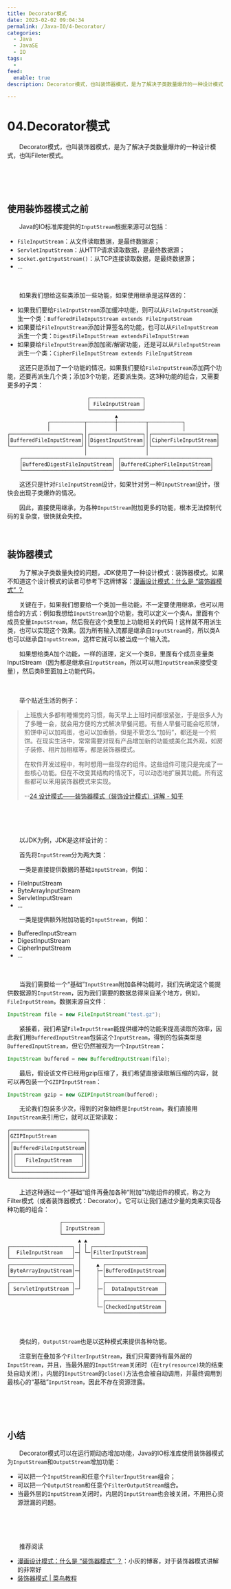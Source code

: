 ```yaml
---
title: Decorator模式
date: 2023-02-02 09:04:34
permalink: /Java-IO/4-Decorator/
categories:
  - Java
  - JavaSE
  - IO
tags:
  - 
feed:
  enable: true
description: Decorator模式，也叫装饰器模式，是为了解决子类数量爆炸的一种设计模式，也叫Fileter模式。

---
```



# 04.Decorator模式

　　Decorator模式，也叫装饰器模式，是为了解决子类数量爆炸的一种设计模式，也叫Fileter模式。

　　‍
<!-- more -->

　　‍

## 使用装饰器模式之前

　　Java的IO标准库提供的`InputStream`根据来源可以包括：

* `FileInputStream`：从文件读取数据，是最终数据源；
* `ServletInputStream`：从HTTP请求读取数据，是最终数据源；
* `Socket.getInputStream()`：从TCP连接读取数据，是最终数据源；
* ...

　　‍

　　如果我们想给这些类添加一些功能，如果使用继承是这样做的：

* 如果我们要给`FileInputStream`添加缓冲功能，则可以从`FileInputStream`派生一个类：`BufferedFileInputStream extends FileInputStream`
* 如果要给`FileInputStream`添加计算签名的功能，也可以从`FileInputStream`派生一个类：`DigestFileInputStream extendsFileInputStream`
* 如果要给`FileInputStream`添加加密/解密功能，还是可以从`FileInputStream`派生一个类：`CipherFileInputStream extends FileInputStream`

　　这还只是添加了一个功能的情况，如果我们要给`FileInputStream`添加两个功能，还要再派生几个类；添加3个功能，还要派生类。这3种功能的组合，又需要更多的子类：

```
                          ┌─────────────────┐
                          │ FileInputStream │
                          └─────────────────┘
                                   ▲
             ┌───────────┬─────────┼─────────┬───────────┐
             │           │         │         │           │
┌───────────────────────┐│┌─────────────────┐│┌─────────────────────┐
│BufferedFileInputStream│││DigestInputStream│││CipherFileInputStream│
└───────────────────────┘│└─────────────────┘│└─────────────────────┘
                         │                   │
    ┌─────────────────────────────┐ ┌─────────────────────────────┐
    │BufferedDigestFileInputStream│ │BufferedCipherFileInputStream│
    └─────────────────────────────┘ └─────────────────────────────┘
```

　　这还只是针对`FileInputStream`设计，如果针对另一种`InputStream`设计，很快会出现子类爆炸的情况。

　　因此，直接使用继承，为各种`InputStream`附加更多的功能，根本无法控制代码的复杂度，很快就会失控。

　　‍

## 装饰器模式

　　为了解决子类数量失控的问题，JDK使用了一种设计模式：装饰器模式。如果不知道这个设计模式的读者可参考下这牌博客：[漫画设计模式：什么是 “装饰器模式” ？](https://mp.weixin.qq.com/s?__biz=MzIxMjE5MTE1Nw==&mid=2653219666&idx=1&sn=cdd0e0c98930058eb7755b7bfc347348&chksm=8c999988bbee109ee1a392d12b7e2cecebf347182a81b2ba83d6ea1fd53238781c46b4f2c815&scene=21&ascene=0&devicetype=iOS16.0&version=18001f36&nettype=WIFI&abtest_cookie=AAACAA%3D%3D&lang=zh_CN&fontScale=100&exportkey=n_ChQIAhIQ5s6gnOG7NrBjvhjgReo3JBLQAQIE97dBBAEAAAAAAHBuKJeciFsAAAAOpnltbLcz9gKNyK89dVj0Ht9x0gV%2BdIeb12NSWdHgjkm09NvJg6j4O7doK%2Fjypk8WHipQbfuhLMjLcEpNe6cbpN9Z3H3EK1zBznJcqDw8N4Yj98sU4RvU1aKL30H7kZVohUOUmBjjamw5bkoxLH4wRCL9LVvC6oQabstQvy%2BUI8bH1WlI%2B%2BqVJOvnz8mNVKiSA7XIvWye79y2ylvOhcL8C5eNe3CT%2B0Lma4WnUIRswgjbhSPxTGpig9I%3D&pass_ticket=4umvbtuMbKF5U94%2FAjBTRcQ6l9pgM88NmMgQMZA6PO0fJ05vkfLFXndttOQOV6kka1SRJ2RAw65aRH43Y974Iw%3D%3D&wx_header=3)

　　关键在于，如果我们想要给一个类加一些功能，不一定要使用继承，也可以用组合的方式：例如我想给`InputStream`加个功能，我可以定义一个类A，里面有个成员变量`InputStream`，然后我在这个类里加上功能相关的代码！这样就不用派生类，也可以实现这个效果。因为所有输入流都是继承自`InputStream`的，所以类A也可以继承自`InputStream`，这样它就可以被当成一个输入流。

　　如果想给类A加个功能，一样的道理，定义一个类B，里面有个成员变量类InputStream（因为都是继承自`InputStream`，所以可以用`InputStream`来接受变量），然后类B里面加上功能代码。

　　‍

　　举个贴近生活的例子：

> 上班族大多都有睡懒觉的习惯，每天早上上班时间都很紧张，于是很多人为了多睡一会，就会用方便的方式解决早餐问题。有些人早餐可能会吃煎饼，煎饼中可以加鸡蛋，也可以加香肠，但是不管怎么“加码”，都还是一个煎饼。在现实生活中，常常需要对现有产品增加新的功能或美化其外观，如房子装修、相片加相框等，都是装饰器模式。
>
> 在软件开发过程中，有时想用一些现存的组件。这些组件可能只是完成了一些核心功能。但在不改变其结构的情况下，可以动态地扩展其功能。所有这些都可以釆用装饰器模式来实现。
>
> --[24 设计模式——装饰器模式（装饰设计模式）详解 - 知乎](https://zhuanlan.zhihu.com/p/444298983)

　　‍

　　‍

　　以JDK为例，JDK是这样设计的：

　　首先将`InputStream`分为两大类：

　　一类是直接提供数据的基础`InputStream`，例如：

* FileInputStream
* ByteArrayInputStream
* ServletInputStream
* ...

　　一类是提供额外附加功能的`InputStream`，例如：

* BufferedInputStream
* DigestInputStream
* CipherInputStream
* ...

　　‍

　　当我们需要给一个“基础”`InputStream`附加各种功能时，我们先确定这个能提供数据源的`InputStream`，因为我们需要的数据总得来自某个地方，例如，`FileInputStream`，数据来源自文件：

```java
InputStream file = new FileInputStream("test.gz");
```

　　紧接着，我们希望`FileInputStream`能提供缓冲的功能来提高读取的效率，因此我们用`BufferedInputStream`包装这个`InputStream`，得到的包装类型是`BufferedInputStream`，但它仍然被视为一个`InputStream`：

```java
InputStream buffered = new BufferedInputStream(file);
```

　　最后，假设该文件已经用gzip压缩了，我们希望直接读取解压缩的内容，就可以再包装一个`GZIPInputStream`：

```java
InputStream gzip = new GZIPInputStream(buffered);
```

　　无论我们包装多少次，得到的对象始终是`InputStream`，我们直接用`InputStream`来引用它，就可以正常读取：

```
┌─────────────────────────┐
│GZIPInputStream          │
│┌───────────────────────┐│
││BufferedFileInputStream││
││┌─────────────────────┐││
│││   FileInputStream   │││
││└─────────────────────┘││
│└───────────────────────┘│
└─────────────────────────┘
```

　　上述这种通过一个“基础”组件再叠加各种“附加”功能组件的模式，称之为Filter模式（或者装饰器模式：Decorator）。它可以让我们通过少量的类来实现各种功能的组合：

```
                 ┌─────────────┐
                 │ InputStream │
                 └─────────────┘
                       ▲ ▲
┌────────────────────┐ │ │ ┌─────────────────┐
│  FileInputStream   │─┤ └─│FilterInputStream│
└────────────────────┘ │   └─────────────────┘
┌────────────────────┐ │     ▲ ┌───────────────────┐
│ByteArrayInputStream│─┤     ├─│BufferedInputStream│
└────────────────────┘ │     │ └───────────────────┘
┌────────────────────┐ │     │ ┌───────────────────┐
│ ServletInputStream │─┘     ├─│  DataInputStream  │
└────────────────────┘       │ └───────────────────┘
                             │ ┌───────────────────┐
                             └─│CheckedInputStream │
                               └───────────────────┘
```

　　‍

　　类似的，`OutputStream`也是以这种模式来提供各种功能。

　　注意到在叠加多个`FilterInputStream`，我们只需要持有最外层的`InputStream`，并且，当最外层的`InputStream`关闭时（在`try(resource)`块的结束处自动关闭），内层的`InputStream`的`close()`方法也会被自动调用，并最终调用到最核心的“基础”`InputStream`，因此不存在资源泄露。

　　‍

　　‍

## 小结

　　Decorator模式可以在运行期动态增加功能，Java的IO标准库使用装饰器模式为`InputStream`和`OutputStream`增加功能：

* 可以把一个`InputStream`和任意个`FilterInputStream`组合；
* 可以把一个`OutputStream`和任意个`FilterOutputStream`组合。
* 当最外层的`InputStream`关闭时，内层的`InputStream`也会被关闭，不用担心资源泄漏的问题。

　　‍

　　‍

　　推荐阅读

* [漫画设计模式：什么是 “装饰器模式” ？](https://mp.weixin.qq.com/s?__biz=MzIxMjE5MTE1Nw==&mid=2653219666&idx=1&sn=cdd0e0c98930058eb7755b7bfc347348&chksm=8c999988bbee109ee1a392d12b7e2cecebf347182a81b2ba83d6ea1fd53238781c46b4f2c815&scene=21&ascene=0&devicetype=iOS16.0&version=18001f36&nettype=WIFI&abtest_cookie=AAACAA%3D%3D&lang=zh_CN&fontScale=100&exportkey=n_ChQIAhIQ5s6gnOG7NrBjvhjgReo3JBLQAQIE97dBBAEAAAAAAHBuKJeciFsAAAAOpnltbLcz9gKNyK89dVj0Ht9x0gV%2BdIeb12NSWdHgjkm09NvJg6j4O7doK%2Fjypk8WHipQbfuhLMjLcEpNe6cbpN9Z3H3EK1zBznJcqDw8N4Yj98sU4RvU1aKL30H7kZVohUOUmBjjamw5bkoxLH4wRCL9LVvC6oQabstQvy%2BUI8bH1WlI%2B%2BqVJOvnz8mNVKiSA7XIvWye79y2ylvOhcL8C5eNe3CT%2B0Lma4WnUIRswgjbhSPxTGpig9I%3D&pass_ticket=4umvbtuMbKF5U94%2FAjBTRcQ6l9pgM88NmMgQMZA6PO0fJ05vkfLFXndttOQOV6kka1SRJ2RAw65aRH43Y974Iw%3D%3D&wx_header=3)：小灰的博客，对于装饰器模式讲解的非常好
* [装饰器模式 | 菜鸟教程](https://www.runoob.com/design-pattern/decorator-pattern.html)
